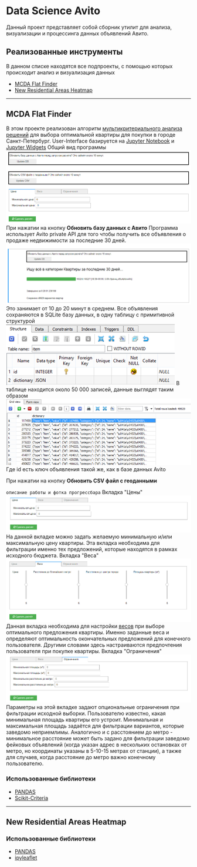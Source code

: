 # Data Science Avito

Данный проект представляет собой сборник утилит для анализа, визуализации и процессинга данных объявлений Авито.

## Реализованные инструменты

В данном списке находятся все подпроекты, с помощью которых происходит анализ и визуализация данных

* [MCDA Flat Finder](https://github.com/kubikrubikvkube/data_science/blob/master/README.md#mcda-flat-finder)
* [New Residential Areas Heatmap](https://github.com/kubikrubikvkube/data_science#new-residential-areas-heatmap)

***
## MCDA Flat Finder
В этом проекте реализован алгоритм [мультикритериального анализа решений](https://en.wikipedia.org/wiki/Multiple-criteria_decision_analysis) для выбора оптимальной квартиры для покупки в городе Санкт-Петербург.
User-Interface базируется на [Jupyter Notebook](https://jupyter.org/) и [Jupyter Widgets](https://ipywidgets.readthedocs.io/en/stable/)
Общий вид программы
![UI](https://github.com/kubikrubikvkube/data_science/blob/master/docs/images/mcda_flat_finder_0.png)
При нажатии на кнопку **Обновить базу данных с Авито**
Программа использует Avito private API для того чтобы получить все объявления о продаже недвижимости за последние 30 дней.
![Update_DB](https://github.com/kubikrubikvkube/data_science/blob/master/docs/images/mcda_flat_finder_6.png)
Это занимает от 10 до 20 минут в среднем. Все объявления сохраняются в SQLite базу данных, в одну таблицу с примитивной структурой
![SQLite_Structure](https://github.com/kubikrubikvkube/data_science/blob/master/docs/images/mcda_flat_finder_7.png)
В таблице находится около 50 000 записей, данные выглядят таким образом
![SQLite_Table_Data](https://github.com/kubikrubikvkube/data_science/blob/master/docs/images/mcda_flat_finder_8.png)
Где id есть ключ объявления такой же, как в базе данных Avito

При нажатии на кнопку **Обновить СSV файл с геоданными**

`описание работы и фотка прогрессбара`
 Вкладка "Цены"
 ![Prices](https://github.com/kubikrubikvkube/data_science/blob/master/docs/images/mcda_flat_finder_4.png)
 На данной вкладке можно задать желаемую минимальную и/или максимальную цену квартиры. Эта вкладка необходима для фильтрации именно тех предложений, которые находятся в рамках исходного бюджета.
 Вкладка "Веса"
 ![Weights](https://github.com/kubikrubikvkube/data_science/blob/master/docs/images/mcda_flat_finder_3.png)
 Данная вкладка необходима для настройки [весов](https://ru.wikipedia.org/wiki/%D0%92%D0%B5%D1%81%D0%BE%D0%B2%D0%B0%D1%8F_%D1%84%D1%83%D0%BD%D0%BA%D1%86%D0%B8%D1%8F) при выборе оптимального предложения квартиры. Именно заданные веса и определяют оптимальность окончательных предложений для конечного пользователя. Другими словами здесь настраиваются предпочтения пользователя при покупке квартиры.
 Вкладка "Ограничения"
 ![Limitations](https://github.com/kubikrubikvkube/data_science/blob/master/docs/images/mcda_flat_finder_5.png)
 Параметры на этой вкладке задают опциональные ограничения при фильтрации исходной выборки. Пользователю известно, какая минимальная площадь квартиры его устроит. Минимальная и максимальная площадь задаётся для фильтрации вариантов, которые заведомо неприемлимы. Аналогично и с расстоянием до метро - минимальное расстояние может быть задано для фильтрации заведомо фейковых объявлений (когда указан адрес в нескольких остановках от метро, но координаты указаны в 5-10-15 метрах от станции), а также для случаев, когда расстояние до метро важно конечному пользователю.

### Использованные библиотеки
* [PANDAS](https://pandas.pydata.org/)
* [Scikit-Criteria](http://scikit-criteria.org/en/latest/)

***
## New Residential Areas Heatmap

### Использованные библиотеки
* [PANDAS](https://pandas.pydata.org/)
* [ipyleaflet](https://ipyleaflet.readthedocs.io/en/latest/)
